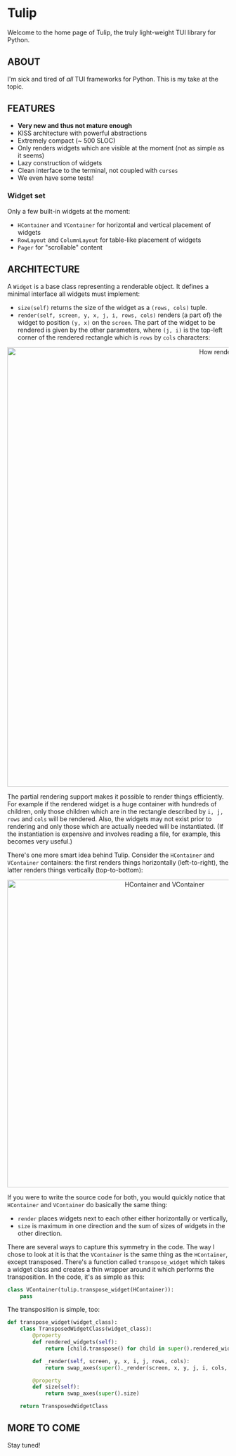 # Tulip

Welcome to the home page of Tulip, the truly light-weight TUI library for Python.

## ABOUT

I'm sick and tired of *all* TUI frameworks for Python. This is my take at the topic.

## FEATURES

  - **Very new and thus not mature enough**
  - KISS architecture with powerful abstractions
  - Extremely compact (~ 500 SLOC)
  - Only renders widgets which are visible at the moment (not as simple as it seems)
  - Lazy construction of widgets
  - Clean interface to the terminal, not coupled with `curses`
  - We even have some tests!

### Widget set

Only a few built-in widgets at the moment:

  - `HContainer` and `VContainer` for horizontal and vertical placement of widgets
  - `RowLayout` and `ColumnLayout` for table-like placement of widgets
  - `Pager` for "scrollable" content

## ARCHITECTURE

A `Widget` is a base class representing a renderable object. It defines a minimal
interface all widgets must implement:

  - `size(self)` returns the size of the widget as a `(rows, cols)` tuple.
  - `render(self, screen, y, x, j, i, rows, cols)` renders (a part of) the
    widget to position `(y, x)` on the `screen`. The part of the widget to
    be rendered is given by the other parameters, where `(j, i)` is the top-left
    corner of the rendered rectangle which is `rows` by `cols` characters:

<div style="text-align: center">
<img width=1000 src="https://github.com/dcepelik/tulip/blob/master/img/render.svg" alt="How rendering works" />

</div>

The partial rendering support makes it possible to render things efficiently.
For example if the rendered widget is a huge container with hundreds of children,
only those children which are in the rectangle described by `i, j, rows` and `cols`
will be rendered. Also, the widgets may not exist prior to rendering and only
those which are actually needed will be instantiated. (If the instantiation
is expensive and involves reading a file, for example, this becomes very useful.)

There's one more smart idea behind Tulip. Consider the `HContainer` and `VContainer`
containers: the first renders things horizontally (left-to-right), the latter
renders things vertically (top-to-bottom):

<div style="text-align: center">
<img width=700 src="https://github.com/dcepelik/tulip/blob/master/img/hcont-and-vcont.svg" alt="HContainer and VContainer" />
</div>

If you were to write the source code for both, you would quickly notice that
`HContainer` and `VContainer` do basically the same thing:

  - `render` places widgets next to each other either horizontally or vertically,
  - `size` is maximum in one direction and the sum of sizes of widgets in the other
    direction.

There are several ways to capture this symmetry in the code. The way I chose to
look at it is that the `VContainer` is the same thing as the `HContainer`,
except transposed. There's a function called `transpose_widget` which takes
a widget class and creates a thin wrapper around it which performs the
transposition. In the code, it's as simple as this:

```python
class VContainer(tulip.transpose_widget(HContainer)):
    pass
```

The transposition is simple, too:

```python
def transpose_widget(widget_class):
    class TransposedWidgetClass(widget_class):
        @property
        def rendered_widgets(self):
            return [child.transpose() for child in super().rendered_widgets]

        def _render(self, screen, y, x, i, j, rows, cols):
            return swap_axes(super()._render(screen, x, y, j, i, cols, rows))

        @property
        def size(self):
            return swap_axes(super().size)

    return TransposedWidgetClass
```

## MORE TO COME

Stay tuned!
